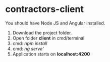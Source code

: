 # contractors-client

You should have Node JS and Angular installed.

1. Download the project folder.
2. Open folder **client** in cmd/terminal
3. cmd: *npm install*
4. cmd: *ng serve'*
5. Application starts on **localhost:4200**
